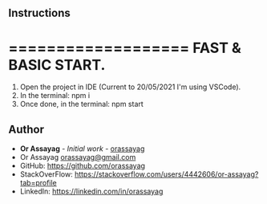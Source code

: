 ## Instructions

===================
FAST & BASIC START.
===================
1. Open the project in IDE (Current to 20/05/2021 I'm using VSCode).
2. In the terminal: npm i
3. Once done, in the terminal: npm start

## Author

* **Or Assayag** - *Initial work* - [orassayag](https://github.com/orassayag)
* Or Assayag <orassayag@gmail.com>
* GitHub: https://github.com/orassayag
* StackOverFlow: https://stackoverflow.com/users/4442606/or-assayag?tab=profile
* LinkedIn: https://linkedin.com/in/orassayag